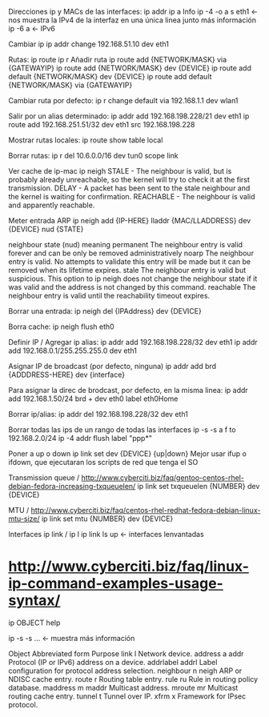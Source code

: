 Direcciones ip y MACs de las interfaces:
ip addr
ip a
  Info
    ip -4 -o a s eth1 <- nos muestra la IPv4 de la interfaz en una única linea junto más información
    ip -6 a <- IPv6

  Cambiar ip
    ip addr change 192.168.51.10 dev eth1

Rutas:
ip route
ip r
  Añadir ruta
    ip route add {NETWORK/MASK} via {GATEWAYIP}
    ip route add {NETWORK/MASK} dev {DEVICE}
    ip route add default {NETWORK/MASK} dev {DEVICE}
    ip route add default {NETWORK/MASK} via {GATEWAYIP}

  Cambiar ruta por defecto:
    ip r change default via 192.168.1.1 dev wlan1

  Salir por un alias determinado:
    ip addr add 192.168.198.228/21 dev eth1
    ip route add 192.168.251.51/32 dev eth1 src 192.168.198.228

  Mostrar rutas locales:
    ip route show table local

  Borrar rutas:
    ip r del 10.6.0.0/16 dev tun0  scope link


Ver cache de ip-mac
ip neigh
         STALE - The neighbour is valid, but is probably already unreachable, so the kernel will try to check it at the first transmission.
         DELAY - A packet has been sent to the stale neighbour and the kernel is waiting for confirmation.
         REACHABLE - The neighbour is valid and apparently reachable.

Meter entrada ARP
ip neigh add {IP-HERE} lladdr {MAC/LLADDRESS} dev {DEVICE} nud {STATE}

   neighbour state (nud)	meaning
   permanent			The neighbour entry is valid forever and can be only be removed administratively
   noarp			The neighbour entry is valid. No attempts to validate this entry will be made but it can be removed when its lifetime expires.
   stale			The neighbour entry is valid but suspicious. 
   				This option to ip neigh does not change the neighbour state if it was valid and the address is not changed by this command.
   reachable			The neighbour entry is valid until the reachability timeout expires.

Borrar una entrada:
ip neigh del {IPAddress} dev {DEVICE}

Borra cache:
ip neigh flush eth0


Definir IP / Agregar ip alias:
ip addr add 192.168.198.228/32 dev eth1
ip addr add 192.168.0.1/255.255.255.0 dev eth1

Asignar IP de broadcast (por defecto, ninguna)
ip addr add brd {ADDDRESS-HERE} dev {interface}

Para asignar la direc de brodcast, por defecto, en la misma linea:
ip addr add 192.168.1.50/24 brd + dev eth0 label eth0Home


Borrar ip/alias:
ip addr del 192.168.198.228/32 dev eth1

Borrar todas las ips de un rango de todas las interfaces
ip -s -s a f to 192.168.2.0/24
ip -4 addr flush label "ppp*"


Poner a up o down
ip link set dev {DEVICE} {up|down}
Mejor usar ifup o ifdown, que ejecutaran los scripts de red que tenga el SO


Transmission queue / http://www.cyberciti.biz/faq/gentoo-centos-rhel-debian-fedora-increasing-txqueuelen/
ip link set txqueuelen {NUMBER} dev {DEVICE}

MTU / http://www.cyberciti.biz/faq/centos-rhel-redhat-fedora-debian-linux-mtu-size/
ip link set mtu {NUMBER} dev {DEVICE}




Interfaces 
ip link / ip l
ip link ls up <- interfaces lenvantadas

# http://www.cyberciti.biz/faq/linux-ip-command-examples-usage-syntax/ #
ip OBJECT help

ip -s -s ... <- muestra más información


Object		Abbreviated form	Purpose
link		l			Network device.
address		a addr			Protocol (IP or IPv6) address on a device.
addrlabel	addrl			Label configuration for protocol address selection.
neighbour	n neigh			ARP or NDISC cache entry.
route		r			Routing table entry.
rule		ru			Rule in routing policy database.
maddress	m maddr			Multicast address.
mroute		mr			Multicast routing cache entry.
tunnel		t			Tunnel over IP.
xfrm		x			Framework for IPsec protocol.
